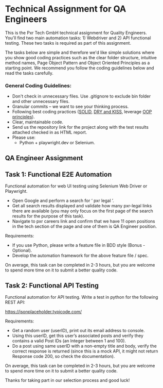 # Technical Assignment for QA Engineers

This is the Pxr Tech GmbH technical assignment for Quality Engineers. You'll find two main automation tasks: 1) Webdriver and 2) API functional testing. These two tasks is required as part of this assignment.

The tasks below are simple and therefore we'd like simple solutions where you show good coding practices such as the clear folder structure, intuitive method names, Page Object Pattern and Object Oriented Principles as a starting point. We recommend you follow the coding guidelines below and read the tasks carefully.

### General Coding Guidelines:

- Don't check in unnecessary files. Use .gitignore to exclude bin folder and other unnecessary files.
- Granular commits – we want to see your thinking process.
- Following best coding practices ([SOLID](https://levelup.gitconnected.com/s-o-l-i-d-principles-explained-in-python-with-examples-83b2b43bdcde), [DRY and KISS](https://dzone.com/articles/software-design-principles-dry-and-kiss), leverage [OOP principles](https://www.analyticsvidhya.com/blog/2020/09/object-oriented-programming/)).
- Clear, maintainable code.
- Send us the repository link for the project along with the test results attached checked in as HTML report.
- Please use:
  - Python + playwright.dev or Selenium.

## QA Engineer Assignment

## Task 1: Functional E2E Automation

Functional automation for web UI testing using Selenium Web Driver or Playwright.

- Open Google and perform a search for ‘ pxr legal ’.
- Get all search results displayed and validate how many pxr-legal links there are available (you may only focus on the first page of the search results for the purpose of this task).
- Navigate to pxr careers link and confirm that we have 11 open positions in the tech section of the page and one of them is QA Engineer position.

Requirements:

- If you use Python, please write a feature file in BDD style (Bonus - Optional).
- Develop the automation framework for the above feature file / spec.

On average, this task can be completed in 2-3 hours, but you are welcome to spend more time on it to submit a better quality code.

## Task 2: Functional API Testing

Functional automation for API testing.
Write a test in python for the following REST API:

https://jsonplaceholder.typicode.com/

Requirements:

- Get a random user (userID), print out its email address to console.
- Using this userID, get this user’s associated posts and verify they contains a valid Post IDs (an Integer between 1 and 100).
- Do a post using same userID with a non-empty title and body, verify the correct response is returned (since this is a mock API, it might not return Response code 200, so check the documentation).

On average, this task can be completed in 2-3 hours, but you are welcome to spend more time on it to submit a better quality code.

Thanks for taking part in our selection process and good luck!
